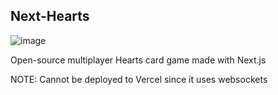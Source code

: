 ## Next-Hearts

![image](https://github.com/cakeslice/Next-Hearts/assets/7516142/31dee436-e565-4cb7-99c9-d540ebec1755)

Open-source multiplayer Hearts card game made with Next.js

NOTE: Cannot be deployed to Vercel since it uses websockets
